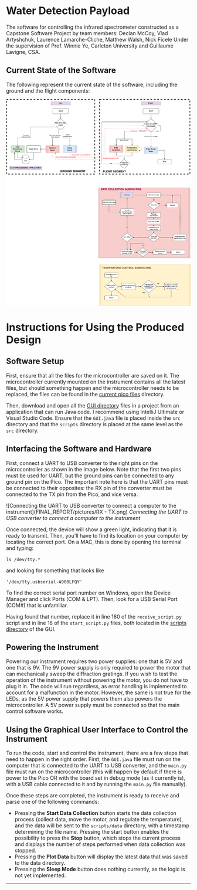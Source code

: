# Water Detection Payload 
The software for controlling the infrared spectrometer constructed as a Capstone Software Project by team members: 
Declan McCoy, Vlad Artyshchuk, Laurence Lamarche-Cliche, Matthew Walsh, Nick Ficele
Under the supervision of Prof. Winnie Ye, Carleton University and Guillaume Lavigne, CSA. 

## Current State of the Software 

The following represent the current state of the software, including the ground and the flight components: 

![Software Overview](Updated_flowchart_Peekbot_Payload_colours-Software-details.drawio.png)



# Instructions for Using the Produced Design

## Software Setup
First, ensure that all the files for the microcontroller are saved on it. The microcontroller currently mounted on the instrument contains all the latest files, but should something happen and the microcontroller needs to be replaced, the files can be found in the [current pico files](https://github.com/LaurenceLamarche/WaterDetectionPayload/tree/main/current%20pico%20files) directory.

Then, download and open all the [GUI directory](https://github.com/LaurenceLamarche/WaterDetectionPayload/tree/main/GUI/GUI) files in a project from an application that can run Java code. I recommend using IntelliJ Ultimate or Visual Studio Code. Ensure that the `GUI.java` file is placed inside the `src` directory and that the `scripts` directory is placed at the same level as the `src` directory.

## Interfacing the Software and Hardware
First, connect a UART to USB converter to the right pins on the microcontroller as shown in the image below. Note that the first two pins must be used for UART, but the ground pins can be connected to any ground pin on the Pico. The important note here is that the UART pins must be connected to their opposites: the RX pin of the converter must be connected to the TX pin from the Pico, and vice versa.

![Connecting the UART to USB converter to connect a computer to the instrument](FINAL_REPORT/pictures/RX - TX.png)
*Connecting the UART to USB converter to connect a computer to the instrument*

Once connected, the device will show a green light, indicating that it is ready to transmit. Then, you'll have to find its location on your computer by locating the correct port. On a MAC, this is done by opening the terminal and typing: 
```
ls /dev/tty.*
```
and looking for something that looks like 
```
'/dev/tty.usbserial-A900LFQY'
```
To find the correct serial port number on Windows, open the Device Manager and click Ports (COM & LPT). Then, look for a USB Serial Port (COM#) that is unfamiliar.

Having found that number, replace it in line 180 of the `receive_script.py` script and in line 18 of the `start_script.py` files, both located in the [scripts directory](https://github.com/LaurenceLamarche/WaterDetectionPayload/tree/main/GUI/GUI/scripts) of the GUI.

## Powering the Instrument
Powering our instrument requires two power supplies: one that is 5V and one that is 9V. The 9V power supply is only required to power the motor that can mechanically sweep the diffraction gratings. If you wish to test the operation of the instrument without powering the motor, you do not have to plug it in. The code will run regardless, as error handling is implemented to account for a malfunction in the motor. However, the same is not true for the LEDs, as the 5V power supply that powers them also powers the microcontroller. A 5V power supply must be connected so that the main control software works.

## Using the Graphical User Interface to Control the Instrument
To run the code, start and control the instrument, there are a few steps that need to happen in the right order. First, the `GUI.java` file must run on the computer that is connected to the UART to USB converter, and the `main.py` file must run on the microcontroller (this will happen by default if there is power to the Pico OR with the board set in debug mode (as it currently is), with a USB cable connected to it and by running the `main.py` file manually).

Once these steps are completed, the instrument is ready to receive and parse one of the following commands:

- Pressing the **Start Data Collection** button starts the data collection process (collect data, move the motor, and regulate the temperature), and the data will be sent to the `scripts/data` directory, with a timestamp determining the file name. Pressing the start button enables the possibility to press the **Stop** button, which stops the current process and displays the number of steps performed when data collection was stopped.
- Pressing the **Plot Data** button will display the latest data that was saved to the data directory.
- Pressing the **Sleep Mode** button does nothing currently, as the logic is not yet implemented.

---
